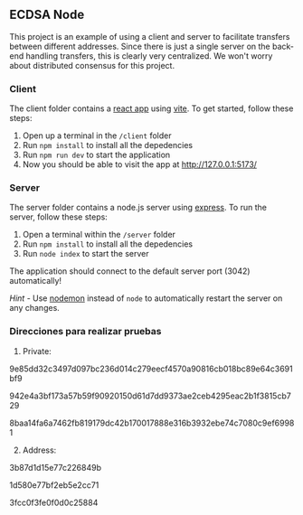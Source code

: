 ## ECDSA Node

This project is an example of using a client and server to facilitate transfers between different addresses. Since there is just a single server on the back-end handling transfers, this is clearly very centralized. We won't worry about distributed consensus for this project.

### Client

The client folder contains a [react app](https://reactjs.org/) using [vite](https://vitejs.dev/). To get started, follow these steps:

1. Open up a terminal in the `/client` folder
2. Run `npm install` to install all the depedencies
3. Run `npm run dev` to start the application 
4. Now you should be able to visit the app at http://127.0.0.1:5173/

### Server

The server folder contains a node.js server using [express](https://expressjs.com/). To run the server, follow these steps:

1. Open a terminal within the `/server` folder 
2. Run `npm install` to install all the depedencies 
3. Run `node index` to start the server 

The application should connect to the default server port (3042) automatically! 

_Hint_ - Use [nodemon](https://www.npmjs.com/package/nodemon) instead of `node` to automatically restart the server on any changes.

### Direcciones para realizar pruebas

1. Private:

9e85dd32c3497d097bc236d014c279eecf4570a90816cb018bc89e64c3691bf9

942e4a3bf173a57b59f90920150d61d7dd9373ae2ceb4295eac2b1f3815cb729

8baa14fa6a7462fb819179dc42b170017888e316b3932ebe74c7080c9ef69981

2. Address: 

3b87d1d15e77c226849b

1d580e77bf2eb5e2cc71

3fcc0f3fe0f0d0c25884

